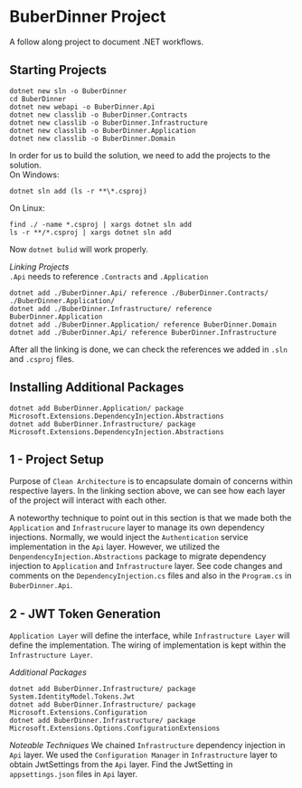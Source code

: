 # BuberDinner Project

A follow along project to document .NET workflows.

## Starting Projects

```
dotnet new sln -o BuberDinner
cd BuberDinner
dotnet new webapi -o BuberDinner.Api
dotnet new classlib -o BuberDinner.Contracts
dotnet new classlib -o BuberDinner.Infrastructure
dotnet new classlib -o BuberDinner.Application
dotnet new classlib -o BuberDinner.Domain
```

In order for us to build the solution, we need to add the projects to the solution.<br>
On Windows:

```
dotnet sln add (ls -r **\*.csproj)
```

On Linux:

```
find ./ -name *.csproj | xargs dotnet sln add
ls -r **/*.csproj | xargs dotnet sln add
```

Now `dotnet bulid` will work properly.

*Linking Projects*<br>
`.Api` needs to reference `.Contracts` and `.Application`

```
dotnet add ./BuberDinner.Api/ reference ./BuberDinner.Contracts/ ./BuberDinner.Application/
dotnet add ./BuberDinner.Infrastructure/ reference BuberDinner.Application
dotnet add ./BuberDinner.Application/ reference BuberDinner.Domain
dotnet add ./BuberDinner.Api/ reference BuberDinner.Infrastructure
```

After all the linking is done, we can check the references we added in `.sln` and `.csproj` files.

## Installing Additional Packages

```
dotnet add BuberDinner.Application/ package Microsoft.Extensions.DependencyInjection.Abstractions
dotnet add BuberDinner.Infrastructure/ package Microsoft.Extensions.DependencyInjection.Abstractions
```

## 1 - Project Setup

Purpose of `Clean Architecture` is to encapsulate domain of concerns within respective layers.
In the linking section above, we can see how each layer of the project will interact with each other.

A noteworthy technique to point out in this section is that we made both the `Application` and `Infrastrucure` layer to manage its own dependency injections.
Normally, we would inject the `Authentication` service implementation in the `Api` layer.
However, we utilized the `DenpendencyInjection.Abstractions` package to migrate dependency injection to `Application` and `Infrastructure` layer.
See code changes and comments on the `DependencyInjection.cs` files and also in the `Program.cs` in `BuberDinner.Api`.

## 2 - JWT Token Generation

`Application Layer` will define the interface, while `Infrastructure Layer` will define the implementation.
The wiring of implementation is kept within the `Infrastructure Layer`.

*Additional Packages*

```
dotnet add BuberDinner.Infrastructure/ package System.IdentityModel.Tokens.Jwt
dotnet add BuberDinner.Infrastructure/ package Microsoft.Extensions.Configuration
dotnet add BuberDinner.Infrastructure/ package Microsoft.Extensions.Options.ConfigurationExtensions
```

*Noteable Techniques*
We chained `Infrastructure` dependency injection in `Api` layer. 
We used the `Configuration Manager` in `Infrastructure` layer to obtain JwtSettings from the `Api` layer. 
Find the JwtSetting in `appsettings.json` files in `Api` layer.